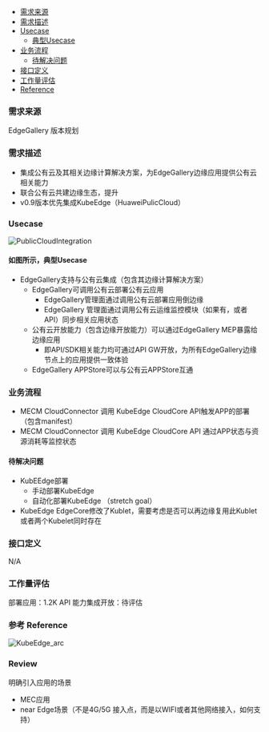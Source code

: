 *   [需求来源](#需求来源)
*   [需求描述](#需求描述)
*   [Usecase](#Usecase)
    *   [典型Usecase](#如图所示，典型Usecase)
*   [业务流程](#业务流程)
    *   [待解决问题](#待解决问题)
*   [接口定义](#接口定义)
*   [工作量评估](#工作量评估)
*   [Reference](#参考)

### 需求来源

EdgeGallery 版本规划

### 需求描述
- 集成公有云及其相关边缘计算解决方案，为EdgeGallery边缘应用提供公有云相关能力
- 联合公有云共建边缘生态，提升
- v0.9版本优先集成KubeEdge（HuaweiPulicCloud）
    

### Usecase
![PublicCloudIntegration](https://images.gitee.com/uploads/images/2020/0810/153159_3e12e332_7624977.png "PublicCloudIntegration.png")

#### 如图所示，典型Usecase
- EdgeGallery支持与公有云集成（包含其边缘计算解决方案）
    - EdgeGallery可调用公有云部署公有云应用
        - EdgeGallery管理面通过调用公有云部署应用倒边缘
        - EdgeGallery 管理面通过调用公有云运维监控模块（如果有，或者API）同步相关应用状态
    - 公有云开放能力（包含边缘开放能力）可以通过EdgeGallery MEP暴露给边缘应用 
        - 即API/SDK相关能力均可通过API GW开放，为所有EdgeGallery边缘节点上的应用提供一致体验
    - EdgeGallery APPStore可以与公有云APPStore互通
### 业务流程
- MECM CloudConnector 调用 KubeEdge CloudCore API触发APP的部署（包含manifest）
- MECM CloudConnector 调用 KubeEdge CloudCore API 通过APP状态与资源消耗等监控状态


#### 待解决问题
- KubEEdge部署
    - 手动部署KubeEdge
    - 自动化部署KubeEdge （stretch goal）
- KubeEdge EdgeCore修改了Kublet，需要考虑是否可以再边缘复用此Kublet或者两个Kubelet同时存在

### 接口定义
N/A

### 工作量评估
部署应用：1.2K
API 能力集成开放：待评估

### 参考 Reference
![KubeEdge_arc](https://images.gitee.com/uploads/images/2020/0811/153420_245e65e2_7624977.png  "KubeEdge_arc")



### Review
明确引入应用的场景
- MEC应用
- near Edge场景（不是4G/5G 接入点，而是以WIFI或者其他网络接入，如何支持）